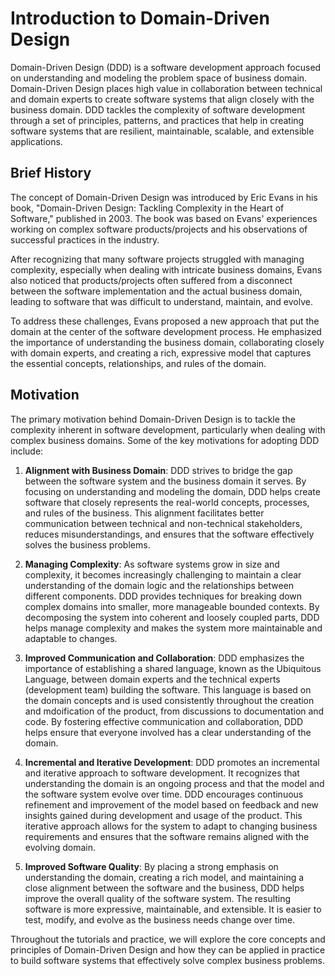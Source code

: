 # Introduction to Domain-Driven Design

Domain-Driven Design (DDD) is a software development approach focused on understanding and modeling the problem space of business domain. Domain-Driven Design places high value in collaboration between technical and domain experts to create software systems that align closely with the business domain. DDD tackles the complexity of software development through a set of principles, patterns, and practices that help in creating software systems that are resilient, maintainable, scalable, and extensible applications.

## Brief History

The concept of Domain-Driven Design was introduced by Eric Evans in his book, "Domain-Driven Design: Tackling Complexity in the Heart of Software," published in 2003. The book was based on Evans' experiences working on complex software products/projects and his observations of successful practices in the industry.

After recognizing that many software projects struggled with managing complexity, especially when dealing with intricate business domains, Evans also noticed that products/projects often suffered from a disconnect between the software implementation and the actual business domain, leading to software that was difficult to understand, maintain, and evolve.

To address these challenges, Evans proposed a new approach that put the domain at the center of the software development process. He emphasized the importance of understanding the business domain, collaborating closely with domain experts, and creating a rich, expressive model that captures the essential concepts, relationships, and rules of the domain.

## Motivation

The primary motivation behind Domain-Driven Design is to tackle the complexity inherent in software development, particularly when dealing with complex business domains. Some of the key motivations for adopting DDD include:

1. **Alignment with Business Domain**: DDD strives to bridge the gap between the software system and the business domain it serves. By focusing on understanding and modeling the domain, DDD helps create software that closely represents the real-world concepts, processes, and rules of the business. This alignment facilitates better communication between technical and non-technical stakeholders, reduces misunderstandings, and ensures that the software effectively solves the business problems.

2. **Managing Complexity**: As software systems grow in size and complexity, it becomes increasingly challenging to maintain a clear understanding of the domain logic and the relationships between different components. DDD provides techniques for breaking down complex domains into smaller, more manageable bounded contexts. By decomposing the system into coherent and loosely coupled parts, DDD helps manage complexity and makes the system more maintainable and adaptable to changes.

3. **Improved Communication and Collaboration**: DDD emphasizes the importance of establishing a shared language, known as the Ubiquitous Language, between domain experts and the technical experts (development team) building the software. This language is based on the domain concepts and is used consistently throughout the creation and mdoification of the product, from discussions to documentation and code. By fostering effective communication and collaboration, DDD helps ensure that everyone involved has a clear understanding of the domain.

4. **Incremental and Iterative Development**: DDD promotes an incremental and iterative approach to software development. It recognizes that understanding the domain is an ongoing process and that the model and the software system evolve over time. DDD encourages continuous refinement and improvement of the model based on feedback and new insights gained during development and usage of the product. This iterative approach allows for the system to adapt to changing business requirements and ensures that the software remains aligned with the evolving domain.

5. **Improved Software Quality**: By placing a strong emphasis on understanding the domain, creating a rich model, and maintaining a close alignment between the software and the business, DDD helps improve the overall quality of the software system. The resulting software is more expressive, maintainable, and extensible. It is easier to test, modify, and evolve as the business needs change over time.

Throughout the tutorials and practice, we will explore the core concepts and principles of Domain-Driven Design and how they can be applied in practice to build software systems that effectively solve complex business problems.
